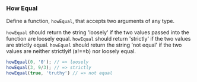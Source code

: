 ### How Equal

Define a function, `howEqual`, that accepts two arguments of any type.

`howEqual` should return the string 'loosely' if the two values passed into
the function are loosely equal. `howEqual` should return 'strictly' if the two
values are strictly equal. `howEqual` should return the string 'not equal' if
the two values are neither strictlyif (a!==b) nor loosely equal.

```javascript
howEqual(0, '0'); // => loosely
howEqual(3, 9/3); // => strictly
howEqual(true, 'truthy') // => not equal
```

